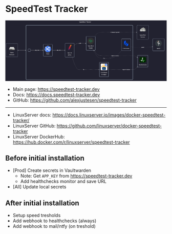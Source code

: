 # SpeedTest Tracker

![diagram](../../docs/diagrams/out/apps/speedtest-tracker.png)

- Main page: <https://speedtest-tracker.dev>
- Docs: <https://docs.speedtest-tracker.dev>
- GitHub: <https://github.com/alexjustesen/speedtest-tracker>

---

- LinuxServer docs: <https://docs.linuxserver.io/images/docker-speedtest-tracker/>
- LinuxServer GitHub: <https://github.com/linuxserver/docker-speedtest-tracker>
- LinuxServer DockerHub: <https://hub.docker.com/r/linuxserver/speedtest-tracker>

## Before initial installation

- \[Prod\] Create secrets in Vaultwarden
    - Note: Get `APP_KEY` from <https://speedtest-tracker.dev>
    - Add healthchecks monitor and save URL
- \[All\] Update local secrets

## After initial installation

- Setup speed tresholds
- Add webhook to healthchecks (always)
- Add webhook to mail/ntfy (on treshold)
